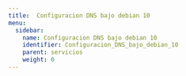 ```yaml
---
title:  Configuracion DNS bajo debian 10
menu:
  sidebar:
    name: Configuracion DNS bajo debian 10
    identifier: Configuracion_DNS_bajo_debian_10
    parent: servicios
    weight: 0
---
```

